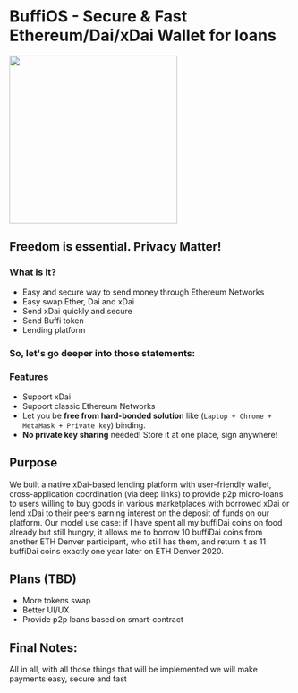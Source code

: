 # BuffiOS - Secure & Fast Ethereum/Dai/xDai Wallet for loans

<img src="https://cdn-images-1.medium.com/max/1600/1*A6RQ55zvAhSh6nEvVH_yNg.jpeg" align="center" width="300">

## Freedom is **essential**. Privacy **Matter**!

### What is it?

- Easy and secure way to send money through Ethereum Networks 
- Easy swap Ether, Dai and xDai
- Send xDai quickly and secure
- Send Buffi token
- Lending platform

### So, let's go deeper into those statements:

### Features
- Support xDai
- Support classic Ethereum Networks
- Let you be **free from hard-bonded solution** like (`Laptop + Chrome + MetaMask + Private key`) binding. 
- **No private key sharing** needed! Store it at one place, sign anywhere!

## Purpose

We built a native xDai-based lending platform with user-friendly wallet, cross-application coordination (via deep links) to provide p2p micro-loans to users willing to buy goods in various marketplaces with borrowed xDai or lend xDai to their peers earning interest on the deposit of funds on our platform. Our model use case: if I have spent all my buffiDai coins on food already but still hungry, it allows me to borrow 10 buffiDai coins from another ETH Denver participant, who still has them, and return it as 11 buffiDai coins exactly one year later on ETH Denver 2020.

## Plans (TBD)
- More tokens swap
- Better UI/UX
- Provide p2p loans based on smart-contract

## Final Notes:

All in all, with all those things that will be implemented we will make payments easy, secure and fast
